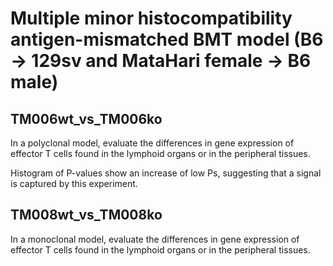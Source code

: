 # Multiple minor histocompatibility antigen-mismatched BMT model (B6 -> 129sv and MataHari female -> B6 male)


## TM006wt_vs_TM006ko

In a polyclonal model, evaluate the differences in gene expression of effector T cells found in the lymphoid organs or in the peripheral tissues.

Histogram of P-values show an increase of low Ps, suggesting that a signal is captured by this experiment.


## TM008wt_vs_TM008ko

In a monoclonal model, evaluate the differences in gene expression of effector T cells found in the lymphoid organs or in the peripheral tissues.



